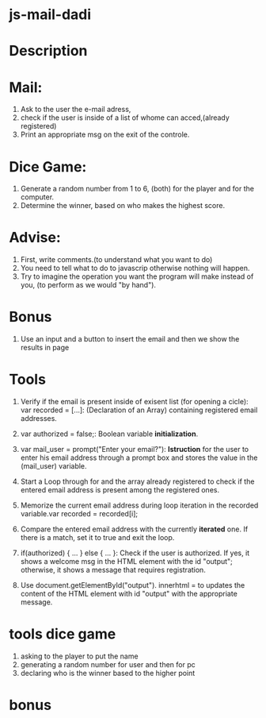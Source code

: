 # js-mail-dadi

# Description

# Mail:

1.  Ask to the user the e-mail adress,
2.  check if the user is inside of a list of whome can acced,(already registered)
3.  Print an appropriate msg on the exit of the controle.

# Dice Game:

1. Generate a random number from 1 to 6, (both) for the player and for the computer.
2. Determine the winner, based on who makes the highest score.

# Advise:

1. First, write comments.(to understand what you want to do)
2. You need to tell what to do to javascrip otherwise nothing will happen.
3. Try to imagine the operation you want the program will make instead of you, (to perform as we would "by hand").

# Bonus

1. Use an input and a button to insert the email and then we show the results in page

# Tools

1. Verify if the email is present inside of exisent list (for opening a cicle):
   var recorded = [...]: (Declaration of an Array) containing registered email addresses.

2. var authorized = false;:
   Boolean variable **initialization**.

3. var mail_user = prompt("Enter your email?"):
   **Istruction** for the user to enter his email address through a prompt box and stores the value in the (mail_user) variable.
4. Start a Loop through for and the array already registered to check if the entered email address is present among the registered ones.

5. Memorize the current email address during loop iteration in the recorded variable.var recorded = recorded[i];

6. Compare the entered email address with the currently **iterated** one. If there is a match, set it to true and exit the loop.

7. if(authorized) { ... } else { ... }:
   Check if the user is authorized. If yes, it shows a welcome msg in the HTML element with the id "output"; otherwise, it shows a message that requires registration.

8. Use document.getElementById("output"). innerhtml = to updates the content of the HTML element with id "output" with the appropriate message.

# tools dice game

1. asking to the player to put the name
2. generating a random number for user and then for pc
3. declaring who is the winner based to the higher point

# bonus
